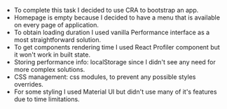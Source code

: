 - To complete this task I decided to use CRA to bootstrap an app. 
- Homepage is empty because I decided to have a menu that is available on every page of application.
- To obtain loading duration I used vanilla Performance interface as a most straightforward solution.
- To get components rendering time I used React Profiler component but it won't work in built state.
- Storing performance info: localStorage since I didn't see any need for more complex solutions.
- CSS management: css modules, to prevent any possible styles overrides.
- For some styling I used Material UI but didn't use many of it's features due to time limitations.